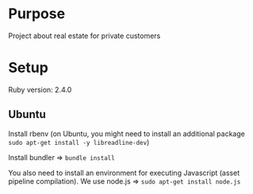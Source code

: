 # Purpose

Project about real estate for private customers

# Setup

Ruby version: 2.4.0

## Ubuntu

Install rbenv (on Ubuntu, you might need to install an additional package `sudo apt-get install -y libreadline-dev`)

Install bundler => `bundle install`

You also need to install an environment for executing Javascript (asset pipeline
compilation). We  use node.js => `sudo apt-get install node.js`
